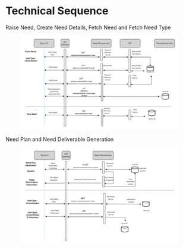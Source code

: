 # Technical Sequence

Raise Need, Create Need Details, Fetch Need and Fetch Need Type

<figure><img src="../../../.gitbook/assets/Serve V1 - Sprint 1-Tech Sequence.drawio (8).png" alt=""><figcaption></figcaption></figure>

Need Plan and Need Deliverable Generation



<figure><img src="../../../.gitbook/assets/Serve V1 - Sprint 1-Need Plan &#x26; Deliverable - Tech Sequence.drawio.png" alt=""><figcaption></figcaption></figure>
